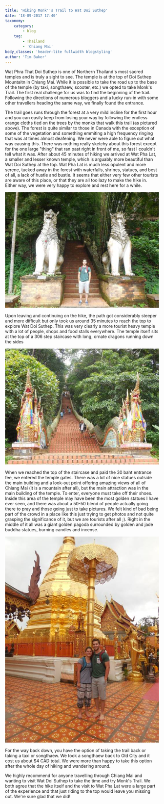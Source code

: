 ```yaml
---
title: 'Hiking Monk''s Trail to Wat Doi Suthep'
date: '18-09-2017 17:40'
taxonomy:
    category:
        - blog
    tag:
        - Thailand
        - 'Chiang Mai'
body_classes: 'header-lite fullwidth blogstyling'
author: 'Tim Baker'
---
```


Wat Phra That Doi Suthep is one of Northern Thailand's most sacred temples and is truly a sight to see. The temple is at the top of Doi Suthep Mountaitn in Chiang Mai. While it is possible to take the road up to the base of the temple (by taxi, songthaew, scooter, etc.) we opted to take Monk's Trail. The first real challenge for us was to find the beginning of the trail. Following the directions of numerous bloggers and a lucky run-in with some other travellers heading the same way, we finally found the entrance.

The trail goes runs through the forest at a very mild incline for the first hour and you can easily keep from losing your way by following the endless orange cloths tied on the trees by the monks that walk this trail (as pictured above). The forest is quite similar to those in Canada with the exception of some of the vegetation and something emmiting a high frequency ringing that was at times almost deafening. We never were able to figure out what was causing this. There was nothing really sketchy about this forest except for the one large "thing" that ran past right in front of me, so fast I couldn't tell what it was. After about 45 minutes of hiking we arrived at Wat Pha Lat, a smaller and lesser known temple, which is arguably more beautiful than Wat Doi Suthep at the top. Wat Pha Lat is much less opulent and more serene, tucked away in the forest with waterfalls, shrines, statues, and best of all, a lack of hustle and bustle. It seems that either very few other tourists are aware of this place, or that they are all too lazy to make the hike in. Either way, we were very happy to explore and rest here for a while.

![Wat Pha Lat](watphalat.jpg)

Upon leaving and continuing on the hike, the path got considerably steeper and more difficult but only took us around 35 minutes to reach the top to explore Wat Doi Suthep. This was very clearly a more tourist heavy temple with a lot of people, shops and food stalls everywhere. The temple itself sits at the top of a 306 step staircase with long, ornate dragons running down the sides

![steps](steps.jpg)

When we reached the top of the staircase and paid the 30 baht entrance fee, we entered the temple gates. There was a lot of nice statues outside the main building and a look-out point offering amazing views of all of Chiang Mai (it is a mountain after all), but the main attraction was in the main building of the temple. To enter, everyone must take off their shoes. Inside this area of the temple may have been the most golden statues I have ever seen, and there was about a 50-50 blend of people actually going there to pray and those going just to take pictures. We felt kind of bad being part of the crowd in a place like this just trying to get photos and not quite grasping the significance of it, but we are tourists after all ;). Right in the middle of it all was a giant golden pagoda surrounded by golden and jade buddha statues, burning candles and incense.

![Temple](Temple.JPG)

For the way back down, you have the option of taking the trail back or taking a taxi or songthaew. We took a songthaew back to Old City and it cost us about $4 CAD total. We were more than happy to take this option after the whole day of hiking and wandering around.

We highly recommend for anyone travelling through Chiang Mai and wanting to visit Wat Doi Suthep to take the time and try Monk's Trail. We both agree that the hike itself and the visit to Wat Pha Lat were a large part of the experience and that just riding to the top would leave you missing out. We're sure glad that we did!
